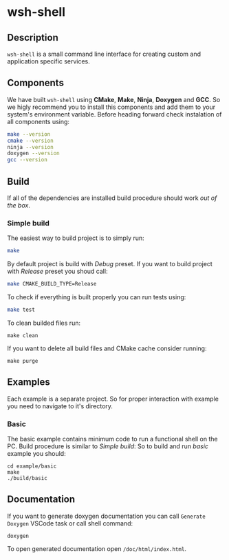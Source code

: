 # wsh-shell

## Description

`wsh-shell` is a small command line interface for creating custom and application specific services.

## Components

We have built `wsh-shell` using **CMake**, **Make**, **Ninja**, **Doxygen** and **GCC**.
So we higly recommend you to install this components and add them to your system's environment variable.
Before heading forward check instalation of all components using:

```bash
make --version
cmake --version
ninja --version
doxygen --version
gcc --version
```

## Build

If all of the dependencies are installed build procedure should work *out of the box*.

### Simple build
The easiest way to build project is to simply run:

```bash
make
```

By default project is build with *Debug* preset. If you want to build project with *Release* preset you shoud call:

```bash
make CMAKE_BUILD_TYPE=Release
```
 To check if everything is built properly you can run tests using:

 ```bash
 make test
 ```

To clean builded files run:

```shell
make clean
```

If you want to delete all build files and CMake cache consider running:

```shell
make purge
```

## Examples

Each example is a separate project. So for proper interaction with example you need to navigate to it's directory.

### Basic

The basic example contains minimum code to run a functional shell on the PC. Build procedure is similar to *Simple build*:
So to build and run *basic* example you should:

```
cd example/basic
make
./build/basic
```

## Documentation

If you want to generate doxygen documentation you can call `Generate Doxygen` VSCode task or call shell command:

```shell
doxygen
```

To open generated documentation open `/doc/html/index.html`.
